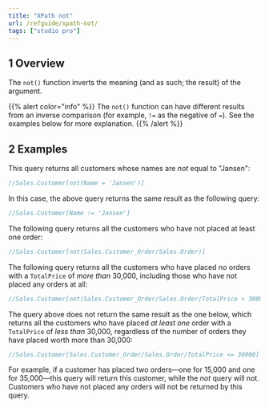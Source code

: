 ```yaml
---
title: "XPath not"
url: /refguide/xpath-not/
tags: ["studio pro"]
---
```


## 1 Overview

The `not()` function inverts the meaning (and as such; the result) of the argument.

{{% alert color="info" %}}
The `not()` function can have different results from an inverse comparison (for example, `!=` as the negative of `=`). See the examples below for more explanation.
{{% /alert %}}

## 2 Examples

This query returns all customers whose names are *not* equal to "Jansen":

```java {linenos=false}
//Sales.Customer[not(Name = 'Jansen')]
```

In this case, the above query returns the same result as the following query:

```java {linenos=false}
//Sales.Customer[Name != 'Jansen']
```

The following query returns all the customers who have not placed at least one order:

```java {linenos=false}
//Sales.Customer[not(Sales.Customer_Order/Sales.Order)]
```

The following query returns all the customers who have placed *no* orders with a `TotalPrice` of *more than* 30,000, including those who have not placed any orders at all:

```java {linenos=false}
//Sales.Customer[not(Sales.Customer_Order/Sales.Order/TotalPrice > 30000)]
```

The query above does not return the same result as the one below, which returns all the customers who have placed *at least one* order with a `TotalPrice` of *less than* 30,000, regardless of the number of orders they have placed worth more than 30,000:

```java {linenos=false}
//Sales.Customer[Sales.Customer_Order/Sales.Order/TotalPrice <= 30000]
```

For example, if a customer has placed two orders—one for 15,000 and one for 35,000—this query will return this customer, while the *not* query will not. Customers who have not placed any orders will not be returned by this query.
